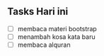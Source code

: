 ## Tasks Hari ini
- [ ] membaca materi bootstrap
- [ ] menambah kosa kata baru
- [ ] membaca alquran